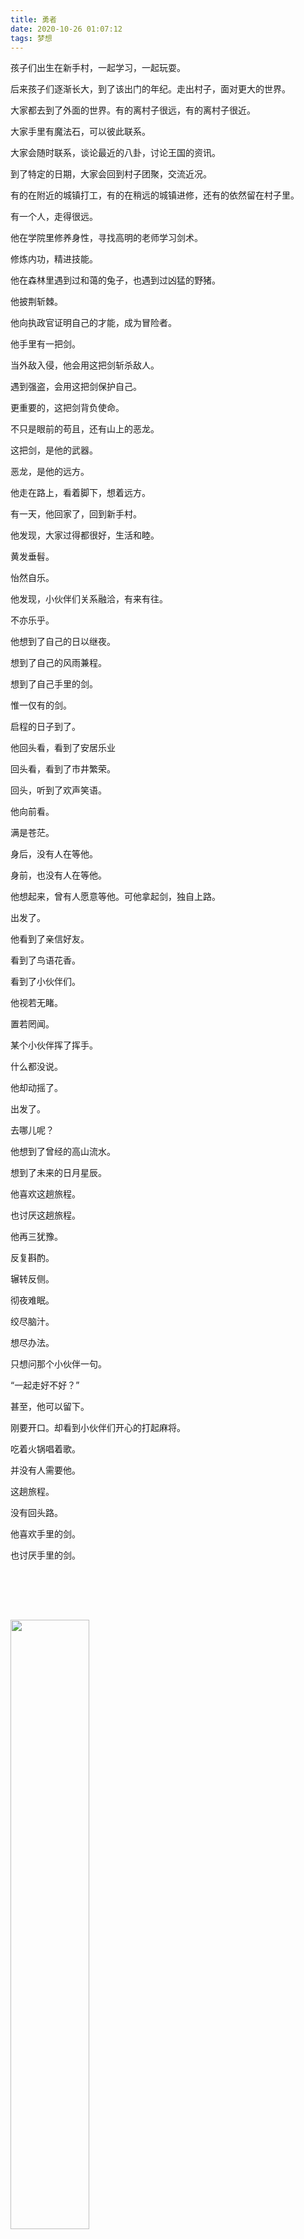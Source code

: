 ```yaml
---
title: 勇者
date: 2020-10-26 01:07:12
tags: 梦想
---
```


孩子们出生在新手村，一起学习，一起玩耍。

后来孩子们逐渐长大，到了该出门的年纪。走出村子，面对更大的世界。

大家都去到了外面的世界。有的离村子很远，有的离村子很近。

大家手里有魔法石，可以彼此联系。

大家会随时联系，谈论最近的八卦，讨论王国的资讯。

到了特定的日期，大家会回到村子团聚，交流近况。

有的在附近的城镇打工，有的在稍远的城镇进修，还有的依然留在村子里。

有一个人，走得很远。

他在学院里修养身性，寻找高明的老师学习剑术。

修炼内功，精进技能。

他在森林里遇到过和蔼的兔子，也遇到过凶猛的野猪。

他披荆斩棘。

他向执政官证明自己的才能，成为冒险者。

他手里有一把剑。

当外敌入侵，他会用这把剑斩杀敌人。

遇到强盗，会用这把剑保护自己。

更重要的，这把剑背负使命。

不只是眼前的苟且，还有山上的恶龙。

这把剑，是他的武器。

恶龙，是他的远方。

他走在路上，看着脚下，想着远方。

有一天，他回家了，回到新手村。

他发现，大家过得都很好，生活和睦。

黄发垂髫。

怡然自乐。

他发现，小伙伴们关系融洽，有来有往。

不亦乐乎。

他想到了自己的日以继夜。

想到了自己的风雨兼程。

想到了自己手里的剑。

惟一仅有的剑。

启程的日子到了。

他回头看，看到了安居乐业

回头看，看到了市井繁荣。

回头，听到了欢声笑语。

他向前看。

满是苍茫。

身后，没有人在等他。

身前，也没有人在等他。

他想起来，曾有人愿意等他。可他拿起剑，独自上路。

出发了。

他看到了亲信好友。

看到了鸟语花香。

看到了小伙伴们。

他视若无睹。

置若罔闻。

某个小伙伴挥了挥手。

什么都没说。

他却动摇了。

出发了。

去哪儿呢？

他想到了曾经的高山流水。

想到了未来的日月星辰。

他喜欢这趟旅程。

也讨厌这趟旅程。

他再三犹豫。

反复斟酌。

辗转反侧。

彻夜难眠。

绞尽脑汁。

想尽办法。

只想问那个小伙伴一句。

“一起走好不好？”

甚至，他可以留下。

刚要开口。却看到小伙伴们开心的打起麻将。

吃着火锅唱着歌。

并没有人需要他。

这趟旅程。

没有回头路。

他喜欢手里的剑。

也讨厌手里的剑。


<img src="brave.png" width="50%" style="margin-top:80px;margin-left:0;" class="no-shadow">

